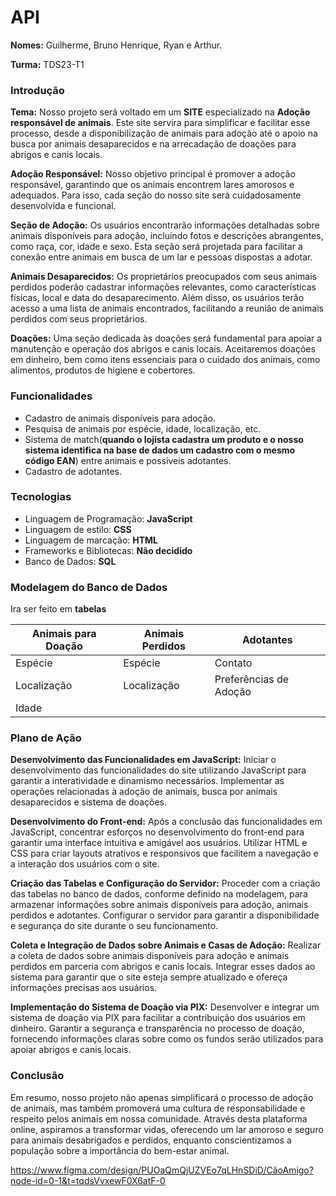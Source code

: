 # API 
**Nomes:** Guilherme, Bruno Henrique, Ryan e Arthur.

**Turma:** TDS23-T1

### Introdução
**Tema:** Nosso projeto será voltado em um **SITE** especializado na **Adoção responsável de animais**. Este site servira para simplificar e facilitar esse processo, desde a disponibilização de animais para adoção até o apoio na busca por animais desaparecidos e na arrecadação de doações para abrigos e canis locais.

**Adoção Responsável:**
Nosso objetivo principal é promover a adoção responsável, garantindo que os animais encontrem lares amorosos e adequados. Para isso, cada seção do nosso site será cuidadosamente desenvolvida e funcional.

**Seção de Adoção:**
Os usuários encontrarão informações detalhadas sobre animais disponíveis para adoção, incluindo fotos e descrições abrangentes, como raça, cor, idade e sexo. Esta seção será projetada para facilitar a conexão entre animais em busca de um lar e pessoas dispostas a adotar.

**Animais Desaparecidos:**
Os proprietários preocupados com seus animais perdidos poderão cadastrar informações relevantes, como características físicas, local e data do desaparecimento. Além disso, os usuários terão acesso a uma lista de animais encontrados, facilitando a reunião de animais perdidos com seus proprietários.

**Doações:**
Uma seção dedicada às doações será fundamental para apoiar a manutenção e operação dos abrigos e canis locais. Aceitaremos doações em dinheiro, bem como itens essenciais para o cuidado dos animais, como alimentos, produtos de higiene e cobertores.

### Funcionalidades
* Cadastro de animais disponíveis para adoção.
* Pesquisa de animais por espécie, idade, localização, etc.
* Sistema de match(**quando o lojista cadastra um produto e o nosso sistema identifica na base de dados um cadastro com o mesmo código EAN**) entre animais e possíveis adotantes.
* Cadastro de adotantes.

### Tecnologias
* Linguagem de Programação: **JavaScript**
* Linguagem de estilo: **CSS**
* Linguagem de marcação: **HTML**
* Frameworks e Bibliotecas: **Não decidido**
* Banco de Dados: **SQL**

### Modelagem do Banco de Dados
Ira ser feito em **tabelas** 

|Animais para Doação| Animais Perdidos| Adotantes              |
|-------------------|-----------------|------------------------|
| Espécie           | Espécie         | Contato                |
| Localização       | Localização     | Preferências de Adoção |
| Idade             |                 |                        |

### Plano de Ação
**Desenvolvimento das Funcionalidades em JavaScript:**
Iniciar o desenvolvimento das funcionalidades do site utilizando JavaScript para garantir a interatividade e dinamismo necessários.
Implementar as operações relacionadas à adoção de animais, busca por animais desaparecidos e sistema de doações.

**Desenvolvimento do Front-end:**
Após a conclusão das funcionalidades em JavaScript, concentrar esforços no desenvolvimento do front-end para garantir uma interface intuitiva e amigável aos usuários.
Utilizar HTML e CSS para criar layouts atrativos e responsivos que facilitem a navegação e a interação dos usuários com o site.

**Criação das Tabelas e Configuração do Servidor:**
Proceder com a criação das tabelas no banco de dados, conforme definido na modelagem, para armazenar informações sobre animais disponíveis para adoção, animais perdidos e adotantes.
Configurar o servidor para garantir a disponibilidade e segurança do site durante o seu funcionamento.

**Coleta e Integração de Dados sobre Animais e Casas de Adoção:**
Realizar a coleta de dados sobre animais disponíveis para adoção e animais perdidos em parceria com abrigos e canis locais.
Integrar esses dados ao sistema para garantir que o site esteja sempre atualizado e ofereça informações precisas aos usuários.

**Implementação do Sistema de Doação via PIX:**
Desenvolver e integrar um sistema de doação via PIX para facilitar a contribuição dos usuários em dinheiro.
Garantir a segurança e transparência no processo de doação, fornecendo informações claras sobre como os fundos serão utilizados para apoiar abrigos e canis locais.

### Conclusão
Em resumo, nosso projeto não apenas simplificará o processo de adoção de animais, mas também promoverá uma cultura de responsabilidade e respeito pelos animais em nossa comunidade. Através desta plataforma online, aspiramos a transformar vidas, oferecendo um lar amoroso e seguro para animais desabrigados e perdidos, enquanto conscientizamos a população sobre a importância do bem-estar animal.

https://www.figma.com/design/PUOaQmQjUZVEo7qLHnSDiD/CãoAmigo?node-id=0-1&t=tqdsVvxewF0X6atF-0
